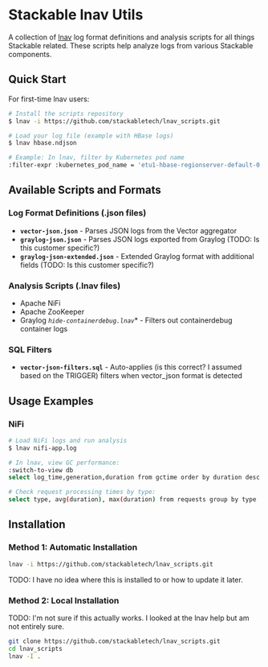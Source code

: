 # Stackable lnav Utils

A collection of [lnav](https://lnav.org) log format definitions and analysis scripts for all things Stackable related.
These scripts help analyze logs from various Stackable components.

## Quick Start

For first-time lnav users:

```bash
# Install the scripts repository
$ lnav -i https://github.com/stackabletech/lnav_scripts.git

# Load your log file (example with HBase logs)
$ lnav hbase.ndjson

# Example: In lnav, filter by Kubernetes pod name
:filter-expr :kubernetes_pod_name = 'etu1-hbase-regionserver-default-0'
```

## Available Scripts and Formats

### Log Format Definitions (.json files)

- **`vector-json.json`** - Parses JSON logs from the Vector aggregator
- **`graylog-json.json`** - Parses JSON logs exported from Graylog (TODO: Is this customer specific?)
- **`graylog-json-extended.json`** - Extended Graylog format with additional fields (TODO: Is this customer specific?)

### Analysis Scripts (.lnav files)

* Apache NiFi
* Apache ZooKeeper
* Graylog
*`hide-containerdebug.lnav`** - Filters out containerdebug container logs 

### SQL Filters
- **`vector-json-filters.sql`** - Auto-applies (is this correct? I assumed based on the TRIGGER) filters when vector_json format is detected

## Usage Examples

### NiFi

```bash
# Load NiFi logs and run analysis
$ lnav nifi-app.log

# In lnav, view GC performance:
:switch-to-view db
select log_time,generation,duration from gctime order by duration desc

# Check request processing times by type:
select type, avg(duration), max(duration) from requests group by type
```

## Installation

### Method 1: Automatic Installation

```bash
lnav -i https://github.com/stackabletech/lnav_scripts.git
```

TODO: I have no idea where this is installed to or how to update it later.

### Method 2: Local Installation

TODO: I'm not sure if this actually works. I looked at the lnav help but am not entirely sure.

```bash
git clone https://github.com/stackabletech/lnav_scripts.git
cd lnav_scripts
lnav -I .
```
